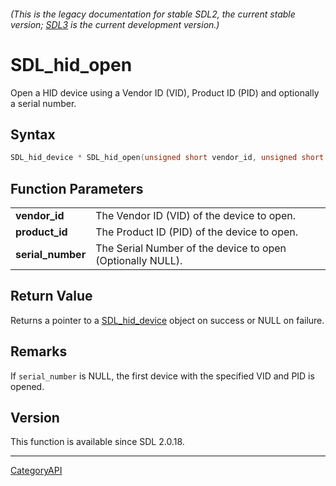 ###### (This is the legacy documentation for stable SDL2, the current stable version; [SDL3](https://wiki.libsdl.org/SDL3/) is the current development version.)
# SDL_hid_open

Open a HID device using a Vendor ID (VID), Product ID (PID) and optionally a serial number.

## Syntax

```c
SDL_hid_device * SDL_hid_open(unsigned short vendor_id, unsigned short product_id, const wchar_t *serial_number);

```

## Function Parameters

|                       |                                                            |
| --------------------- | ---------------------------------------------------------- |
| **vendor_id**         | The Vendor ID (VID) of the device to open.                 |
| **product_id**        | The Product ID (PID) of the device to open.                |
| **serial_number**     | The Serial Number of the device to open (Optionally NULL). |

## Return Value

Returns a pointer to a [SDL_hid_device](SDL_hid_device.md) object on success
or NULL on failure.

## Remarks

If `serial_number` is NULL, the first device with the specified VID and PID
is opened.

## Version

This function is available since SDL 2.0.18.

----
[CategoryAPI](CategoryAPI.md)

